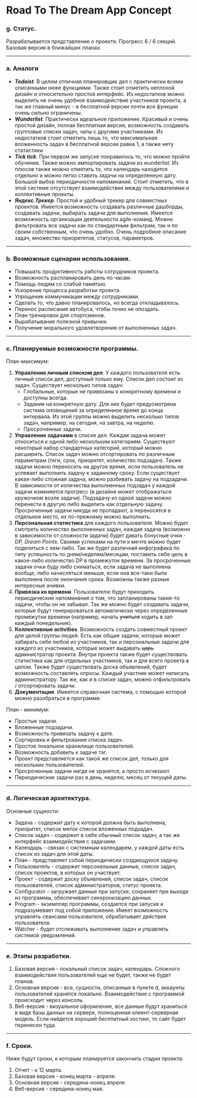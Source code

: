 # Road To The Dream App Concept
### g. Статус.
Разрабатывается представление о проекте. Прогресс 6 / 6 секций.
Базовая версия в ближайших планах.

---
### a. Аналоги
* ***Todoist***. В целом отличная планировщик дел с практически всеми описанными ниже функциями. Также стоит отметить неплохой дизайн и относительно простой интерфейс. Из недостатков можно выделить не очень удобное взаимодействие участников проекта, а так же главный минус - в бесплатной версии почти все функции очень сильно ограничены.
* ***Wunderlist***. Практически идеальное приложение. Красивый и очень простой дизайн, полная бесплатная версия, возможность создавать групповые списки задач, чаты с другими участниками. Из недостатков стоит отметить лишь то, что максимальная вложенность задач в бесплатной версии равна 1, а также нету статистики.
* ***Tick tick***. При первом же запуске понравилось то, что можно пройти обучение. Также можно импортировать задачи из wunderlist. Из плюсов также можно отметить то, что календарь находится отдельно и можно легко ставить задачи на определенную дату. Большой выбор периодичности напоминаний. Стоит отметить, что в этой системе отсутствует взаимодействие между пользователями и коллективные проекты.   
* ***Яндекс.Трекер***.  Простой и удобный трекер для совместных проектов. Имеется возможность создавать различные дашборды, создавать задачи, выбирать задачи для выполнения. Имеется возможность организации деятельности agile-команд. Можно фильтровать все задачи как по стандартным фильтрам, так и по своим собственным, что очень удобно. Очень подробное описание задач, множество приоритетов, статусов, параметров.   

---
### b. Возможные сценарии использования.
* Повышать продуктивность работы сотрудников проекта.  
* Возможность распланировать день по часам.  
* Помощь людям со слабой памятью.  
* Ускорение процесса разработки проекта.  
* Упрощение коммуникации между сотрудниками.  
* Сделать то, что давно планировалось, но всегда откладывалось.
* Перенос расписания автобуса, чтобы точно не опоздать.
* План тренировок для спортсменов.  
* Вырабатывание полезной привычки.  
* Получение морального удовлетворения от выполненных задач.  
---
### c. Планируемые возможности программы.
План-максимум:
1. **Управление личным списком дел**. У каждого пользователя есть личный список дел, доступный только ему. Список дел состоит из задач. Существует несколько типов задач:  
    * Глобальные, которые не привязаны к конкретному времени и доступны всегда.  
    * Задания на конкретную дату. Для них будет предусмотрена система 		   оповещений за определенное время до конца интервала. Из этой группы можно   выделить несколько типов задач, например, на сегодня, на завтра, на неделю.  
    * Просроченные задачи.    
2. **Управление задачами** в списке дел. Каждая задача может относиться к одной  либо нескольким категориям. Существуют некоторый набор стандартных категорий, который можно расширить. Список задач можно отсортировать по различным параметрам (теги, срок, приоритет, количество подзадач). Также задачи можно переносить на другое время, если пользователь не успевает выполнить задачу к заданному сроку. Если существует какая-либо сложная задача, можно разбивать задачу на подзадачи. В зависимости от количества выполненных подзадач у каждой задачи изменяется прогресс (в дизайне может отображаться кружочком возле задачи). Подзадачу из одной задачи можно перенести в другую либо выделить как отдельную задачу. Просроченные задачи никуда не пропадают, а переносятся в отдельное место, их по-прежнему можно выполнить.   
3. **Персональная статистика** для каждого пользователя. Можно будет смотреть количество выполненных задач, каждая задача (возможно в зависимости от сложности задачи) будет давать бонусные очки - *DP, Dream Points*. Своими успехами на пути к мечте можно будет поделиться с кем-либо. Так же будет различная инфографика по типу успешность по дням/неделям/месяцам, поставить себе цель в какое-либо количество DP в промежуток времени. За просроченные
задачи очки буду либо сниматься, если задача не выполнена вообще, либо начисляться меньше, если она все-таки была выполнена после окончания срока. Возможны также разные интересные ачивки.
4. **Привязка ко времени**. Пользователю будут приходить периодические напоминания о том, что запланированы такие-то задачи, чтобы он не забывал. Так же можно будет создавать задачи, которые будут генерироваться автоматически через определенные промежутки времени (например, начать ~~учиться~~  ходить в зал каждый понедельник).
5. **Коллективные activities**. Возможность создать совместный проект для целой группы людей.  Есть как общие задачи, которые может забирать себе любой из участников, так и персональные задачи для каждого из участников, которые может выдавать ~~царь~~ администратор проекта. Внутри проекта также будет существовать статистика как для отдельных участников, так и для всего проекта в целом. Также будет существовать доска объявлений, будет возможность составлять опросы. Каждый участник может написать администратору. Так же, как и в списке задач, можно отфильтровать / отсортировать задачи.
6. **Документация**. Имеется справочная система, с помощью которой можно разобраться в программе.

План - минимум:
* Простые задачи.
* Вложенные подзадачи.
* Возможность привязать задачу к дате.
* Сортировка и фильтрование списка задач.
* Простое локальное хранилище пользователей.
* Возможность добавить к задаче тэг.
* Проект представляется как такой же список дел, только для нескольких пользователей.
* Просроченные задачи нигде не хранятся, а просто исчезают.
* Периодические задачи раз в день, неделю, месяц от текущей даты.
---
### d. Логическая архитектура.
Основные сущности:
* Задача - содержит дату к которой должна быть выполнена, приоритет, список меток список вложенных подзадач.
* Список задач - содержит в себе обычный список задач, а так же интерфейс взаимодействия с задачами.
* Календарь - связан с системным календарем, у каждой даты есть список из задач для этой даты.
* План - представляет собой периодически создающуюся задачу.
* Пользователь - содержит персональные данные, список задач, список проектов, в которых он участвует.
* Проект - содержит доску объявлений, список задач, список пользователей, список администраторов, статус проекта.
* Configurator - загружает данные при запуске, сохраняет при выходе из программы, обеспечивает синхронизацию данных.
* Program - экземпляр программы, создается при запуске и подразумевает под собой приложение. Имеет возможность управлять сеансами пользователя, обрабатывает действия пользователя.
* Watcher - будет отслеживать выполнение задач и управлять системой уведомлений.

---
### e. Этапы разработки.
1. Базовая версия - локальный список задач, календарь. Сложного взаимодействия пользователей еще не будет, также не будет планов.
2. Основная версия - все, сущности, описанные в пункте d, аккаунты пользователей хранятся локально. Взаимодействие с программой происходит через консоль.
3. Веб-версия - визуальное оформление, все данные будут храниться в виде базы данных на сервере, полноценная клиент-серверная модель. Если найдется хороший бесплатный хостинг, то сайт будет перенесен туда.

---
### f. Сроки.
Ниже будут сроки, к которым планируется закончить стадии проекта:
1. Отчет - к 12 марта.
2. Базовая версия - конец марта - апреля.
3. Основная версия - середина-конец апреля.
4. Веб-версия - середина-конец мая.
